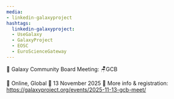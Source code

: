 ```yaml
---
media:
- linkedin-galaxyproject
hashtags:
  linkedin-galaxyproject:
  - UseGalaxy
  - GalaxyProject
  - EOSC
  - EuroScienceGateway
---
```

📣 Galaxy Community Board Meeting: 🪑GCB

📍 Online, Global
📅 13 November 2025
🔗 More info & registration: https://galaxyproject.org/events/2025-11-13-gcb-meet/